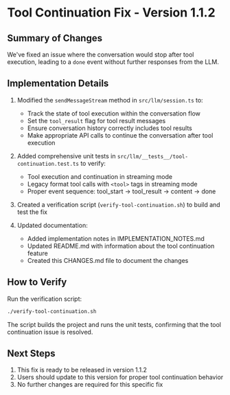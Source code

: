 # Tool Continuation Fix - Version 1.1.2

## Summary of Changes

We've fixed an issue where the conversation would stop after tool execution, leading to a `done` event without further responses from the LLM.

## Implementation Details

1. Modified the `sendMessageStream` method in `src/llm/session.ts` to:

   - Track the state of tool execution within the conversation flow
   - Set the `tool_result` flag for tool result messages
   - Ensure conversation history correctly includes tool results
   - Make appropriate API calls to continue the conversation after tool execution

2. Added comprehensive unit tests in `src/llm/__tests__/tool-continuation.test.ts` to verify:

   - Tool execution and continuation in streaming mode
   - Legacy format tool calls with `<tool>` tags in streaming mode
   - Proper event sequence: tool_start → tool_result → content → done

3. Created a verification script (`verify-tool-continuation.sh`) to build and test the fix

4. Updated documentation:
   - Added implementation notes in IMPLEMENTATION_NOTES.md
   - Updated README.md with information about the tool continuation feature
   - Created this CHANGES.md file to document the changes

## How to Verify

Run the verification script:

```bash
./verify-tool-continuation.sh
```

The script builds the project and runs the unit tests, confirming that the tool continuation issue is resolved.

## Next Steps

1. This fix is ready to be released in version 1.1.2
2. Users should update to this version for proper tool continuation behavior
3. No further changes are required for this specific fix
